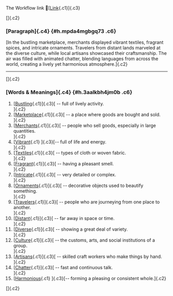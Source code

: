 The Workflow link
👏[[Link](https://www.google.com/url?q=http://www.google.com&sa=D&source=editors&ust=1755755164078147&usg=AOvVaw33AJ1d0PwkABm7ng8cY2NR){.c1}]{.c3}

[]{.c2}

### [Paragraph]{.c4} {#h.mpda4mgbgq73 .c6}

[In the bustling marketplace, merchants displayed vibrant textiles,
fragrant spices, and intricate ornaments. Travelers from distant lands
marveled at the diverse culture, while local artisans showcased their
craftsmanship. The air was filled with animated chatter, blending
languages from across the world, creating a lively yet harmonious
atmosphere.]{.c2}

------------------------------------------------------------------------

[]{.c2}

### [Words & Meanings]{.c4} {#h.3aalkbh4jm0b .c6}

1.  [[Bustling](https://www.google.com/url?q=http://www.google.com&sa=D&source=editors&ust=1755755164079379&usg=AOvVaw3GWMT1zVpTgA3zHsKWz506){.c1}]{.c3}[ --
    full of lively activity.\
    ]{.c2}
2.  [[Marketplace](https://www.google.com/url?q=http://www.google.com&sa=D&source=editors&ust=1755755164079725&usg=AOvVaw0M-yQSGwiqy1M-9BSUrVwT){.c1}]{.c3}[ --
    a place where goods are bought and sold.\
    ]{.c2}
3.  [[Merchants](https://www.google.com/url?q=http://www.google.com&sa=D&source=editors&ust=1755755164079946&usg=AOvVaw2hLchrjywnrr_2Y5np8nCq){.c1}]{.c3}[ --
    people who sell goods, especially in large quantities.\
    ]{.c2}
4.  [[Vibrant](https://www.google.com/url?q=http://www.google.com&sa=D&source=editors&ust=1755755164080167&usg=AOvVaw1UXczJOXWqYlGHsEmaai5Y){.c1}
    ]{.c3}[-- full of life and energy.\
    ]{.c2}
5.  [[Textiles](https://www.google.com/url?q=http://www.google.com&sa=D&source=editors&ust=1755755164080387&usg=AOvVaw0G-IppgkVEiehp9_gdfW3M){.c1}]{.c3}[ --
    types of cloth or woven fabric.\
    ]{.c2}
6.  [[Fragrant](https://www.google.com/url?q=http://www.google.com&sa=D&source=editors&ust=1755755164080581&usg=AOvVaw3uMtVTtyk8GeZpCJ-3LRNX){.c1}]{.c3}[ --
    having a pleasant smell.\
    ]{.c2}
7.  [[Intricate](https://www.google.com/url?q=http://www.google.com&sa=D&source=editors&ust=1755755164080749&usg=AOvVaw2hyDQobzBckruMO-_PROzV){.c1}]{.c3}[ --
    very detailed or complex.\
    ]{.c2}
8.  [[Ornaments](https://www.google.com/url?q=http://www.google.com&sa=D&source=editors&ust=1755755164080938&usg=AOvVaw2WvaYRAwCzaDl1WgcwZ94a){.c1}]{.c3}[ --
    decorative objects used to beautify something.\
    ]{.c2}
9.  [[Travelers](https://www.google.com/url?q=http://www.google.com&sa=D&source=editors&ust=1755755164081211&usg=AOvVaw1Z4CfEy4BAcilZd6LhXGZg){.c1}]{.c3}[ --
    people who are journeying from one place to another.\
    ]{.c2}
10. [[Distant](https://www.google.com/url?q=http://www.google.com&sa=D&source=editors&ust=1755755164081627&usg=AOvVaw0AbBZ2FN2sTZV_ipXfxbkM){.c1}]{.c3}[ --
    far away in space or time.\
    ]{.c2}
11. [[Diverse](https://www.google.com/url?q=http://www.google.com&sa=D&source=editors&ust=1755755164081906&usg=AOvVaw0UMJuS5-djrv2WwbE9FIzj){.c1}]{.c3}[ --
    showing a great deal of variety.\
    ]{.c2}
12. [[Culture](https://www.google.com/url?q=http://www.google.com&sa=D&source=editors&ust=1755755164082126&usg=AOvVaw0SUrCqsW3VMCFgcA-nPlxp){.c1}]{.c3}[ --
    the customs, arts, and social institutions of a group.\
    ]{.c2}
13. [[Artisans](https://www.google.com/url?q=http://www.google.com&sa=D&source=editors&ust=1755755164082356&usg=AOvVaw1Fm3BWyUQedzTPB5TFWMkR){.c1}]{.c3}[ --
    skilled craft workers who make things by hand.\
    ]{.c2}
14. [[Chatter](https://www.google.com/url?q=http://www.google.com&sa=D&source=editors&ust=1755755164082574&usg=AOvVaw2WGJV7Kmdq0GrbQForQYR_){.c1}]{.c3}[ --
    fast and continuous talk.\
    ]{.c2}
15. [[Harmonious](https://www.google.com/url?q=http://www.google.com&sa=D&source=editors&ust=1755755164082764&usg=AOvVaw1u5_FWPkvAUvUATZGaNnxy){.c1}
    ]{.c3}[-- forming a pleasing or consistent whole.]{.c2}

[]{.c2}
